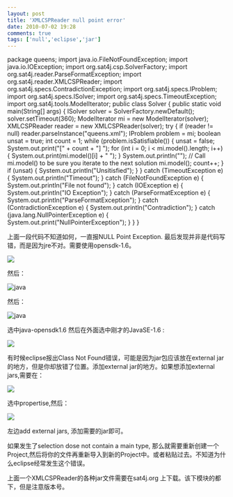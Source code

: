 ```yaml
---
layout: post
title: 'XMLCSPReader null point error'
date: 2010-07-02 19:28
comments: true
tags: ['null','eclipse','jar']
---
```


package queens; import java.io.FileNotFoundException; import
java.io.IOException; import org.sat4j.csp.SolverFactory; import
org.sat4j.reader.ParseFormatException; import org.sat4j.reader.XMLCSPReader;
import org.sat4j.specs.ContradictionException; import
org.sat4j.specs.IProblem; import org.sat4j.specs.ISolver; import
org.sat4j.specs.TimeoutException; import org.sat4j.tools.ModelIterator; public
class Solver { public static void main(String[] args) { ISolver solver =
SolverFactory.newDefault(); solver.setTimeout(360); ModelIterator mi = new
ModelIterator(solver); XMLCSPReader reader = new XMLCSPReader(solver); try {
if (reader != null) reader.parseInstance("queens.xml"); IProblem problem = mi;
boolean unsat = true; int count = 1; while (problem.isSatisfiable()) { unsat =
false; System.out.print("[" + count + "] "); for (int i = 0; i <
mi.model().length; i++) { System.out.print(mi.model()[i] + " "); }
System.out.println(""); // Call mi.model() to be sure you iterate to the next
solution mi.model(); count++; } if (unsat) {
System.out.println("Unsitisfied"); } } catch (TimeoutException e) {
System.out.println("Timeout"); } catch (FileNotFoundException e) {
System.out.println("File not found"); } catch (IOException e) {
System.out.println("IO Exception"); } catch (ParseFormatException e) {
System.out.println("ParseFormatException"); } catch (ContradictionException e)
{ System.out.println("Contradiction"); } catch (java.lang.NullPointerException
e) { System.out.print("NullPointerException"); } } }

上面一段代码不知道如何，一直报NULL Point Exception. 最后发现并非是代码写错，而是因为jre不对。需要使用opensdk-1.6。

![](http://hi.csdn.net/attachment/201007/2/0_1278069103M0j0.gif)

然后：

![java](http://hi.csdn.net/attachment/201007/2/0_1278069268oWP9.gif)

然后：

![java](http://hi.csdn.net/attachment/201007/2/0_1278069345M766.gif)

选中java-opensdk1.6 然后在外面选中刚才的JavaSE-1.6 :

![](http://hi.csdn.net/attachment/201007/2/0_1278069450Fl9g.gif)

有时候eclipse报出Class Not Found错误，可能是因为jar包应该放在external
jar的地方，但是你却放错了位置。添加external jar的地方。如果想添加external jars,需要在：

![](http://hi.csdn.net/attachment/201007/2/0_1278069654J18h.gif)

选中propertise,然后：

![](http://hi.csdn.net/attachment/201007/2/0_1278069784s1ld.gif)

左边add external jars, 添加需要的jar即可。

如果发生了selection dose not contain a main type,
那么就需要重新创建一个Project,然后将你的文件再重新导入到新的Project中。或者粘贴过去。不知道为什么eclipse经常发生这个错误。

上面一个XMLCSPReader的各种jar文件需要在sat4j.org 上下载。该下模块的都下，但是注意版本号。

